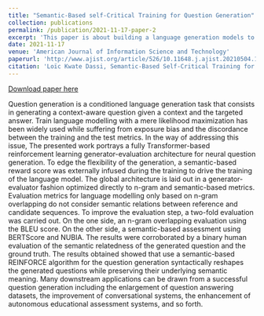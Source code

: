 ```yaml
---
title: "Semantic-Based self-Critical Training for Question Generation"
collection: publications
permalink: /publication/2021-11-17-paper-2
excerpt: 'This paper is about building a language generation models to generate question which satisfy the standard of a semantic-based metric.'
date: 2021-11-17
venue: 'American Journal of Information Science and Technology'
paperurl: 'http://www.ajist.org/article/526/10.11648.j.ajist.20210504.12'
citation: 'Loïc Kwate Dassi, Semantic-Based Self-Critical Training for Question Generation, American Journal of Information Science and Technology. Volume 5, Issue 4, December 2021 , pp. 93-97. doi: 10.11648/j.ajist.20210504.12.'
---
```


[Download paper here](https://lkwate.github.io/files/identification-of-enzymatic-active-sites-with-unsupervised-language-modeling.pdf)

Question generation is a conditioned language generation task that consists in generating a context-aware question given a context and the targeted answer. Train language modelling with a mere likelihood maximization has been widely used while suffering from exposure bias and the discordance between the training and the test metrics. In the way of addressing this issue, The presented work portrays a fully Transformer-based reinforcement learning generator-evaluation architecture for neural question generation. To edge the flexibility of the generation, a semantic-based reward score was externally infused during the training to drive the training of the language model. The global architecture is laid out in a generator-evaluator fashion optimized directly to n-gram and semantic-based metrics. Evaluation metrics for language modelling only based on n-gram overlapping do not consider semantic relations between reference and candidate sequences. To improve the evaluation step, a two-fold evaluation was carried out. On the one side, an n-gram overlapping evaluation using the BLEU score. On the other side, a semantic-based assessment using BERTScore and NUBIA. The results were corroborated by a binary human evaluation of the semantic relatedness of the generated question and the ground truth. The results obtained showed that use a semantic-based REINFORCE algorithm for the question generation syntactically reshapes the generated questions while preserving their underlying semantic meaning. Many downstream applications can be drawn from a successful question generation including the enlargement of question answering datasets, the improvement of conversational systems, the enhancement of autonomous educational assessment systems, and so forth.